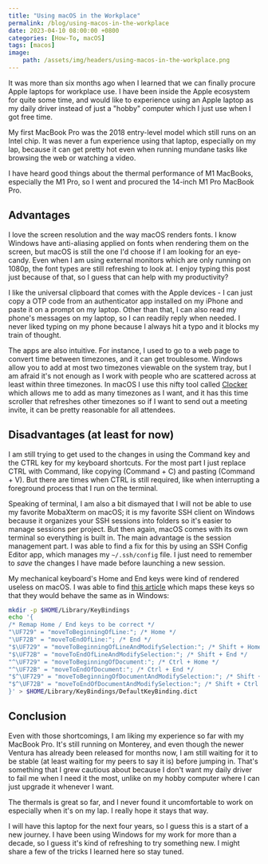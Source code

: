```yaml
---
title: "Using macOS in the Workplace"
permalink: /blog/using-macos-in-the-workplace
date: 2023-04-10 08:00:00 +0800
categories: [How-To, macOS]
tags: [macos] 
image:
    path: /assets/img/headers/using-macos-in-the-workplace.png
---
```



It was more than six months ago when I learned that we can finally procure Apple laptops for workplace use. I have been inside the Apple ecosystem for quite some time, and would like to experience using an Apple laptop as my daily driver instead of just a "hobby" computer which I just use when I got free time.

My first MacBook Pro was the 2018 entry-level model which still runs on an Intel chip. It was never a fun experience using that laptop, especially on my lap, because it can get pretty hot even when running mundane tasks like browsing the web or watching a video.

I have heard good things about the thermal performance of M1 MacBooks, especially the M1 Pro, so I went and procured the 14-inch M1 Pro MacBook Pro.

## Advantages

I love the screen resolution and the way macOS renders fonts. I know Windows have anti-aliasing applied on fonts when rendering them on the screen, but macOS is still the one I'd choose if I am looking for an eye-candy. Even when I am using external monitors which are only running on 1080p, the font types are still refreshing to look at. I enjoy typing this post just because of that, so I guess that can help with my productivity?

I like the universal clipboard that comes with the Apple devices - I can just copy a OTP code from an authenticator app installed on my iPhone and paste it on a prompt on my laptop. Other than that, I can also read my phone's messages on my laptop, so I can readily reply when needed. I never liked typing on my phone because I always hit a typo and it blocks my train of thought.

The apps are also intuitive. For instance, I used to go to a web page to convert time between timezones, and it can get troublesome. Windows allow you to add at most two timezones viewable on the system tray, but I am afraid it's not enough as I work with people who are scattered across at least within three timezones. In macOS I use this nifty tool called [Clocker](https://apps.apple.com/us/app/clocker/id1056643111?mt=12&ref=derek.ph) which allows me to add as many timezones as I want, and it has this time scroller that refreshes other timezones so if I want to send out a meeting invite, it can be pretty reasonable for all attendees.

## Disadvantages (at least for now)

I am still trying to get used to the changes in using the Command key and the CTRL key for my keyboard shortcuts. For the most part I just replace CTRL with Command, like copying (Command + C) and pasting (Command + V). But there are times when CTRL is still required, like when interrupting a foreground process that I run on the terminal.

Speaking of terminal, I am also a bit dismayed that I will not be able to use my favorite MobaXterm on macOS; it is my favorite SSH client on Windows because it organizes your SSH sessions into folders so it's easier to manage sessions per project. But then again, macOS comes with its own terminal so everything is built in. The main advantage is the session management part. I was able to find a fix for this by using an SSH Config Editor app, which manages my `~/.ssh/config` file. I just need to remember to *save* the changes I have made before launching a new session.

My mechanical keyboard's Home and End keys were kind of rendered useless on macOS. I was able to find [this article](https://discussions.apple.com/thread/251108215?login=true&ref=derekph.ghost.io) which maps these keys so that they would behave the same as in Windows:

```bash
mkdir -p $HOME/Library/KeyBindings
echo '{
/* Remap Home / End keys to be correct */
"\UF729" = "moveToBeginningOfLine:"; /* Home */
"\UF72B" = "moveToEndOfLine:"; /* End */
"$\UF729" = "moveToBeginningOfLineAndModifySelection:"; /* Shift + Home */
"$\UF72B" = "moveToEndOfLineAndModifySelection:"; /* Shift + End */
"^\UF729" = "moveToBeginningOfDocument:"; /* Ctrl + Home */
"^\UF72B" = "moveToEndOfDocument:"; /* Ctrl + End */
"$^\UF729" = "moveToBeginningOfDocumentAndModifySelection:"; /* Shift + Ctrl + Home */
"$^\UF72B" = "moveToEndOfDocumentAndModifySelection:"; /* Shift + Ctrl + End */
}' > $HOME/Library/KeyBindings/DefaultKeyBinding.dict
```

## Conclusion

Even with those shortcomings, I am liking my experience so far with my MacBook Pro. It's still running on Monterey, and even though the newer Ventura has already been released for months now, I am still waiting for it to be stable (at least waiting for my peers to say it is) before jumping in. That's something that I grew cautious about because I don't want my daily driver to fail me when I need it the most, unlike on my hobby computer where I can just upgrade it whenever I want.

The thermals is great so far, and I never found it uncomfortable to work on especially when it's on my lap. I really hope it stays that way.

I will have this laptop for the next four years, so I guess this is a start of a new journey. I have been using Windows for my work for more than a decade, so I guess it's kind of refreshing to try something new. I might share a few of the tricks I learned here so stay tuned.